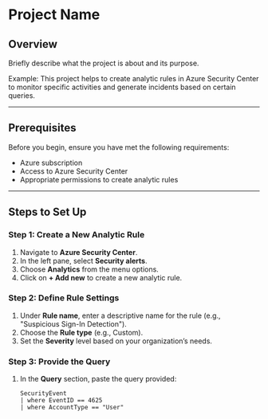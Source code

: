 # Project Name

## Overview
Briefly describe what the project is about and its purpose. 

Example:
This project helps to create analytic rules in Azure Security Center to monitor specific activities and generate incidents based on certain queries.

---

## Prerequisites
Before you begin, ensure you have met the following requirements:

- Azure subscription
- Access to Azure Security Center
- Appropriate permissions to create analytic rules

---

## Steps to Set Up

### Step 1: Create a New Analytic Rule
1. Navigate to **Azure Security Center**.
2. In the left pane, select **Security alerts**.
3. Choose **Analytics** from the menu options.
4. Click on **+ Add new** to create a new analytic rule.

### Step 2: Define Rule Settings
1. Under **Rule name**, enter a descriptive name for the rule (e.g., "Suspicious Sign-In Detection").
2. Choose the **Rule type** (e.g., Custom).
3. Set the **Severity** level based on your organization’s needs.

### Step 3: Provide the Query
1. In the **Query** section, paste the query provided:
   ```kusto
   SecurityEvent
   | where EventID == 4625
   | where AccountType == "User"
